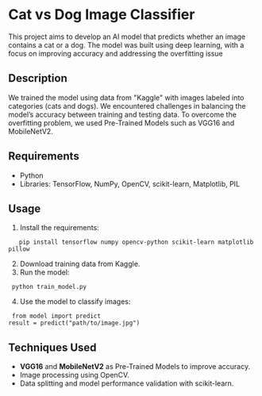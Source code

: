 # Cat vs Dog Image Classifier 
This project aims to develop an AI model that predicts whether an image contains a cat or a dog. The model was built using deep learning, with a focus on improving accuracy and addressing the overfitting issue

## Description 
We trained the model using data from "Kaggle" with images labeled into categories (cats and dogs). We encountered challenges in balancing the model’s accuracy between training and testing data. To overcome the overfitting problem, we used Pre-Trained Models such as VGG16 and MobileNetV2. 

## Requirements
* Python
* Libraries: TensorFlow, NumPy, OpenCV, scikit-learn, Matplotlib, PIL

## Usage
1. Install the requirements:
```
   pip install tensorflow numpy opencv-python scikit-learn matplotlib pillow
```
2. Download training data from Kaggle.
3. Run the model:
  ```
   python train_model.py
```
4. Use the model to classify images:
  ```
   from model import predict
 result = predict("path/to/image.jpg")
```

## Techniques Used 
* **VGG16** and **MobileNetV2** as Pre-Trained Models to improve accuracy.
* Image processing using OpenCV. 
* Data splitting and model performance validation with scikit-learn.
